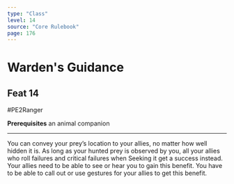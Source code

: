 ```yaml
---
type: "Class"
level: 14
source: "Core Rulebook"
page: 176
---
```

# Warden's Guidance
## Feat 14
#PE2Ranger

**Prerequisites** an animal companion

---
You can convey your prey’s location to your allies, no matter how well hidden it is. As long as your hunted prey is observed by you, all your allies who roll failures and critical failures when Seeking it get a success instead. Your allies need to be able to see or hear you to gain this benefit. You have to be able to call out or use gestures for your allies to get this benefit.